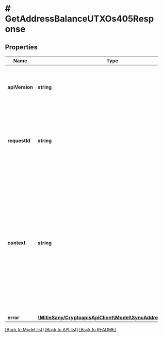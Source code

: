 # # GetAddressBalanceUTXOs405Response

## Properties

Name | Type | Description | Notes
------------ | ------------- | ------------- | -------------
**apiVersion** | **string** | Specifies the version of the API that incorporates this endpoint. |
**requestId** | **string** | Defines the ID of the request. The &#x60;requestId&#x60; is generated by Crypto APIs and it&#39;s unique for every request. |
**context** | **string** | In batch situations the user can use the context to correlate responses with requests. This property is present regardless of whether the response was successful or returned as an error. &#x60;context&#x60; is specified by the user. | [optional]
**error** | [**\MitinSany/CryptoapisApiClient\Model\SyncAddressNotActive**](SyncAddressNotActive.md) |  |

[[Back to Model list]](../../README.md#models) [[Back to API list]](../../README.md#endpoints) [[Back to README]](../../README.md)
